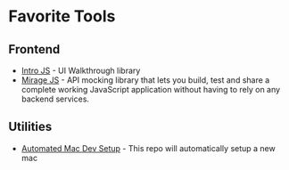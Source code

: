 # Favorite Tools

## Frontend

- [Intro JS](https://introjs.com) - UI Walkthrough library
- [Mirage JS](https://miragejs.com/) - API mocking library that lets you build, test and share a complete working JavaScript application without having to rely on any backend services.

## Utilities

- [Automated Mac Dev Setup](https://github.com/citypaul/mac-dev-machine-setup) - This repo will automatically setup a new mac